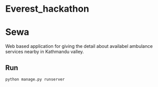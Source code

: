 # Everest_hackathon

# Sewa
Web based application for giving the detail about availabel ambulance services nearby in Kathmandu valley.

## Run

```bash
python manage.py runserver
```
